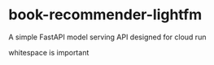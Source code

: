 # book-recommender-lightfm
A simple FastAPI model serving API designed for cloud run

whitespace is important
```